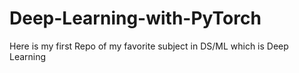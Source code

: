 # Deep-Learning-with-PyTorch
Here is my first Repo of my favorite subject in DS/ML which is Deep Learning
